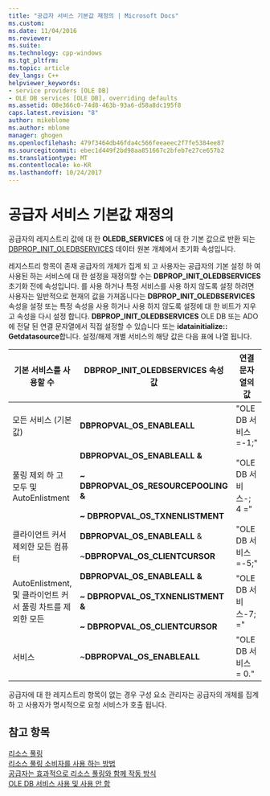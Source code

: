 ```yaml
---
title: "공급자 서비스 기본값 재정의 | Microsoft Docs"
ms.custom: 
ms.date: 11/04/2016
ms.reviewer: 
ms.suite: 
ms.technology: cpp-windows
ms.tgt_pltfrm: 
ms.topic: article
dev_langs: C++
helpviewer_keywords:
- service providers [OLE DB]
- OLE DB services [OLE DB], overriding defaults
ms.assetid: 08e366c0-74d8-463b-93a6-d58a8dc195f8
caps.latest.revision: "8"
author: mikeblome
ms.author: mblome
manager: ghogen
ms.openlocfilehash: 479f3464db46fda4c566feeaeec2f7fe5384ee87
ms.sourcegitcommit: ebec1d449f2bd98aa851667c2bfeb7e27ce657b2
ms.translationtype: MT
ms.contentlocale: ko-KR
ms.lasthandoff: 10/24/2017
---
```

# <a name="overriding-provider-service-defaults"></a>공급자 서비스 기본값 재정의
공급자의 레지스트리 값에 대 한 **OLEDB_SERVICES** 에 대 한 기본 값으로 반환 되는 [DBPROP_INIT_OLEDBSERVICES](https://msdn.microsoft.com/en-us/library/ms716898.aspx) 데이터 원본 개체에서 초기화 속성입니다.  
  
 레지스트리 항목이 존재 공급자의 개체가 집계 되 고 사용자는 공급자의 기본 설정 하 여 사용된 하는 서비스에 대 한 설정을 재정의할 수는 **DBPROP_INIT_OLEDBSERVICES** 초기화 전에 속성입니다. 를 사용 하거나 특정 서비스를 사용 하지 않도록 설정 하려면 사용자는 일반적으로 현재의 값을 가져옵니다는 **DBPROP_INIT_OLEDBSERVICES** 속성을 설정 또는 특정 속성을 사용 하거나 사용 하지 않도록 설정에 대 한 비트가 지우고 속성을 다시 설정 합니다. **DBPROP_INIT_OLEDBSERVICES** OLE DB 또는 ADO에 전달 된 연결 문자열에서 직접 설정할 수 있습니다 또는 **idatainitialize:: Getdatasource**합니다. 설정/해제 개별 서비스의 해당 값은 다음 표에 나열 됩니다.  
  
|기본 서비스를 사용할 수|DBPROP_INIT_OLEDBSERVICES 속성 값|연결 문자열의 값|  
|------------------------------|------------------------------------------------|--------------------------------|  
|모든 서비스 (기본값)|**DBPROPVAL_OS_ENABLEALL**|"OLE DB 서비스 =-1;"|  
|풀링 제외 하 고 모두 및 AutoEnlistment|**DBPROPVAL_OS_ENABLEALL &**<br /><br /> **~ DBPROPVAL_OS_RESOURCEPOOLING &**<br /><br /> **~ DBPROPVAL_OS_TXNENLISTMENT**|"OLE DB 서비스-; 4 ="|  
|클라이언트 커서 제외한 모든 컴퓨터|**DBPROPVAL_OS_ENABLEALL** &<br /><br /> ~**DBPROPVAL_OS_CLIENTCURSOR**|"OLE DB 서비스 =-5;"|  
|AutoEnlistment, 및 클라이언트 커서 풀링 차트를 제외한 모든|**DBPROPVAL_OS_ENABLEALL &**<br /><br /> **~ DBPROPVAL_OS_TXNENLISTMENT &**<br /><br /> **~ DBPROPVAL_OS_CLIENTCURSOR**|"OLE DB 서비스-7; ="|  
|서비스|~**DBPROPVAL_OS_ENABLEALL**|"OLE DB 서비스 = 0."|  
  
 공급자에 대 한 레지스트리 항목이 없는 경우 구성 요소 관리자는 공급자의 개체를 집계 하 고 사용자가 명시적으로 요청 서비스가 호출 됩니다.  
  
## <a name="see-also"></a>참고 항목  
 [리소스 풀링](https://msdn.microsoft.com/en-us/library/ms713655.aspx)   
 [리소스 풀링 소비자를 사용 하는 방법](https://msdn.microsoft.com/en-us/library/ms715907.aspx)   
 [공급자는 효과적으로 리소스 풀링와 함께 작동 방식](https://msdn.microsoft.com/en-us/library/ms714906.aspx)   
 [OLE DB 서비스 사용 및 사용 안 함](../../data/oledb/enabling-and-disabling-ole-db-services.md)